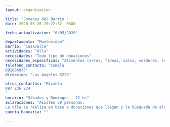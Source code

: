 ```yaml
---
layout: organizacion

title: "Jóvenes del Barrio "
date: 2020-05-26 20:22:32 -0300

fecha_actualizacion: "6/05/2020"

departamento: "Montevideo"
barrio: "Casavalle"
actividades: "Olla"
necesidades: "Todo tipo de donaciones"
necesidades_especificas: "Alimentos (arroz, fideos, salsa, verduras, leche, aceite, harina, granos), leña y artículos de limpieza (alcohol en gel, jabón líquido, jabón neutro)"
telefono_contacto: "Camila
091886933"
direccion: "Los Angeles 5229"

otros_contactos: "Micaela
097 236 234
"
horario: "Sábados y Domingos - 12 hs"
aclaraciones: "Asisten 30 personas. 
La olla se realiza en base a donaciones que llegan y la búsqueda de almacén en almacén. Se realiza fracciones de jabón y agua Jane."
cuenta_bancaria: ""

---
```

